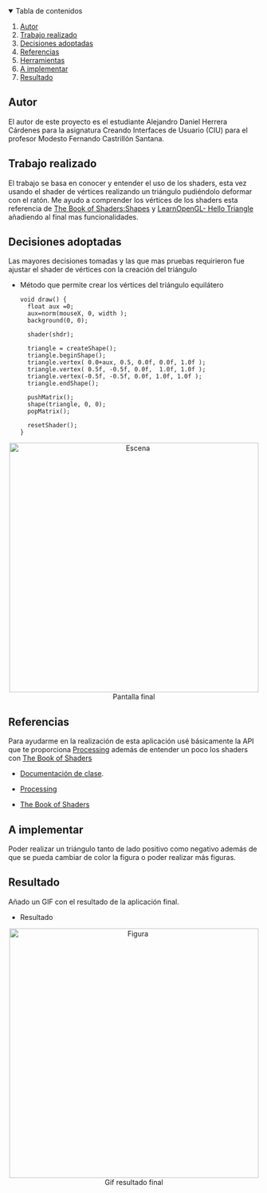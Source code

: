<!-- TABLE OF CONTENTS -->
<details open="open">
  <summary>Tabla de contenidos</summary>
  <ol>
    <li>
      <a href="#Autor">Autor</a>
    </li>
    <li>
      <a href="#Trabajo realizado">Trabajo realizado</a>
    </li>
    <li><a href="#decisiones-adoptadas">Decisiones adoptadas</a></li>
    <li><a href="#referencias">Referencias</a></li>
    <li><a href="#referencias">Herramientas</a></li>
    <li><a href="#a-implementar">A implementar</a></li>
    <li><a href="#resultado">Resultado</a></li>
  </ol>
</details>




## Autor

El autor de este proyecto es el estudiante Alejandro Daniel Herrera Cárdenes para la asignatura Creando Interfaces de Usuario (CIU) para el profesor Modesto Fernando Castrillón Santana. 


## Trabajo realizado

El trabajo se basa en conocer y entender el uso de los shaders, esta vez usando el shader de vértices realizando un triángulo pudiéndolo deformar con el ratón. Me ayudo a comprender los vértices de los shaders esta referencia de [The Book of Shaders:Shapes](https://thebookofshaders.com/07/?lan=es) y [LearnOpenGL- Hello Triangle](https://learnopengl.com/Getting-started/Hello-Triangle) añadiendo al final mas funcionalidades.

## Decisiones adoptadas

Las mayores decisiones tomadas y las que mas pruebas requirieron fue ajustar el shader de vértices con la creación del triángulo


* Método que permite crear los vértices del triángulo equilátero
  ```
  void draw() {
    float aux =0;
    aux=norm(mouseX, 0, width );
    background(0, 0);
 
    shader(shdr);
 
    triangle = createShape();
    triangle.beginShape();
    triangle.vertex( 0.0+aux, 0.5, 0.0f, 0.0f, 1.0f );   
    triangle.vertex( 0.5f, -0.5f, 0.0f,  1.0f, 1.0f );   
    triangle.vertex(-0.5f, -0.5f, 0.0f, 1.0f, 1.0f );   
    triangle.endShape();
  
    pushMatrix();
    shape(triangle, 0, 0);
    popMatrix();
 
    resetShader();
  }
 <p align="center"><img src="images/captura_triangle.png" alt="Escena" width="500" height="500"></br>Pantalla final</p>
 


## Referencias

Para ayudarme en la realización de esta aplicación usé básicamente la API que te proporciona [Processing](https://www.processing.org/) además de entender un poco los shaders con [The Book of Shaders](https://thebookofshaders.com/)

* [Documentación de clase](https://ncvt-aep.ulpgc.es/cv/ulpgctp21/pluginfile.php/412240/mod_resource/content/40/CIU_Pr_cticas.pdf).

* [Processing](https://www.processing.org/)

* [The Book of Shaders](https://thebookofshaders.com/)

## A implementar

Poder realizar un triángulo tanto de lado positivo como negativo además de que se pueda cambiar de color la figura o poder realizar más figuras.

## Resultado

Añado un GIF con el resultado de la aplicación final.

  * Resultado
  <p align="center"><img src="images/shader_triangle.gif" alt="Figura" width="500" height="500"></br>Gif resultado final</p>
